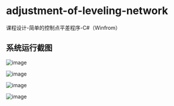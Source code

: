 # adjustment-of-leveling-network
  课程设计-简单的控制点平差程序-C#（Winfrom）


  ## 系统运行截图
  
  
![image](https://github.com/intMinor/adjustment-of-leveling-network/blob/master/Screenshots/1.png)

![image](https://github.com/intMinor/adjustment-of-leveling-network/blob/master/Screenshots/2.png)

![image](https://github.com/intMinor/adjustment-of-leveling-network/blob/master/Screenshots/3.png)

![image](https://github.com/intMinor/adjustment-of-leveling-network/blob/master/Screenshots/4.png)
